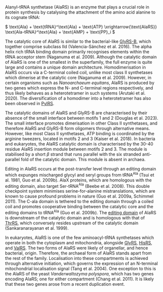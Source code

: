 Alanyl-tRNA synthetase (AlaRS) is an enzyme that plays a crucial role in protein synthesis by catalysing the attachment of the amino acid alanine to its cognate tRNA:

  
  
  
  
  

$ \text{Ala} + \text{tRNA}^\text{Ala} + \text{ATP} \xrightarrow{\text{AlaRS}} \text{Ala-tRNA}^\text{Ala} + \text{AMP} + \text{PP}_i $

  
  

  
  

The catalytic core of AlaRS is similar to the bacterial-like [GlyRS-B](/class2/gly2), which together comprise subclass IId (Valencia-Sánchez et al. 2016). The alpha helix rich tRNA binding domain primarily recognises elements within the tRNA acceptor stem (Naganuma et al. 2009). Although the catalytic domain of AlaRS is one of the smallest in the superfamily, the full enzyme is quite large and contains a unique domain architecture. Homodimerisation in AlaRS occurs via a C-terminal coiled coil, unlike most class II synthetases which dimerise at the catalytic core (Naganuma et al. 2009). However, in certain organisms such as *Nanoarchaeum equitans*, AlaRS is produced by two genes which express the N- and C-terminal regions respectively, and thus likely behaves as a heterotetramer in such systems (Arutaki et al. 2020). The diversification of a homodimer into a heterotetramer has also been observed in [PylRS](/class2/pyl).

  
 The catalytic domains of AlaRS and GlyRS-B are characterised by their absence of the small interface between motifs 1 and 2 (Douglas et al. 2023). The small interface promotes dimerisation in other Class II synthetases, and therefore  AlaRS and GlyRS-B form oligomers through alternative means.
However, like most Class II synthetases, ATP binding is coordinated by the arginine tweezers, located in motifs 2 and 3 (Kaiser et al. 2018). In bacteria and eukaryotes, the AlaRS catalytic domain is characterised by the 30-40 residue AlaRS insertion module between motifs 2 and 3. The module is stabilised by a short $\beta$ strand that runs parallel with the six stranded anti-parallel fold of the catalytic domain.
This module is absent in archaea.

  

Editing in AlaRS occurs at the post-transfer level through an editing domain which expunges mischarged glycyl and seryl groups from tRNA$^\text{Ala}$ (Tsui et al. 1981, Guo et al. 2009b). AlaX proteins, which are homologous with the editing domain, also target Ser-tRNA$^\text{Ala}$ (Beebe et al. 2008). This double checkpoint system minimises serine-for-alanine mistranslations, which are known to cause profound problems in nature (Guo et al. 2009a, Schimmel 2011). The C-ala domain is tethered to the editing domain through a coiled coil and promotes cooperative binding between the catalytic core and the editing domains to tRNA$^\text{Ala}$ (Guo et al. 2009b). The [editing domain](/superfamily/class2/Editing_domain_AT/) of AlaRS is downstream of the catalytic domain and is homologous with that of [ThrRS](/class2/thr/), which conversely resides upstream of the catalytic domain (Sankaranarayanan et al. 1999).

  
  
  

In eukaryotes, AlaRS is one of the few aminoacyl-tRNA synthetases which operate in both the cytoplasm and mitochondria, alongside [GlyRS](/class2/gly3), [HisRS](/class2/his/), and [ValRS](/class1/val/). The two forms of AlaRS were likely of organellar, and hence bacterial, origin. Therefore, the archaeal form of AlaRS stands apart from the rest of the family. Localisation into these compartments is achieved through alternative initiation, which governs the expression of an N-terminal mitochondrial localisation signal (Tang et al. 2004). One exception to this is the AlaRS of the yeast *Vanderwaltozyma polyspora*, which has two genes encoding AlaRS; one for either compartment (Chang et al. 2011). It is likely that these two genes arose from a recent duplication event.